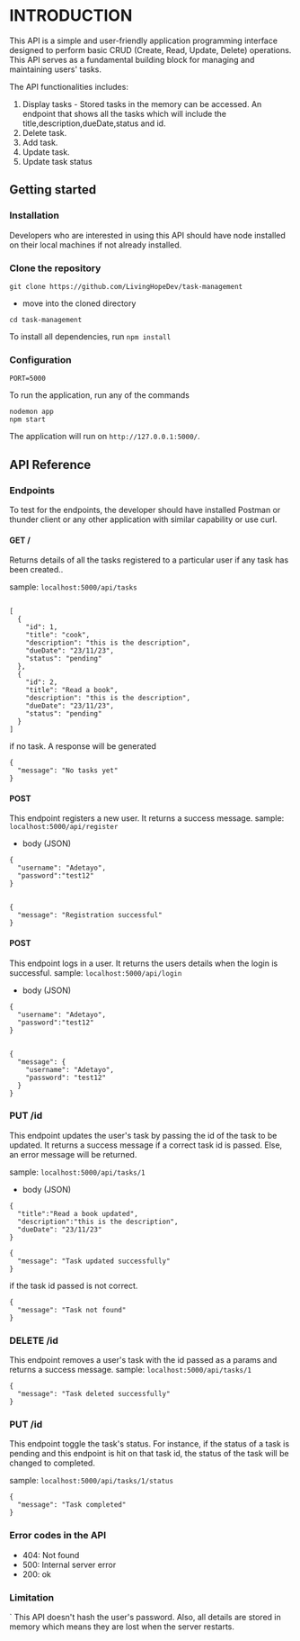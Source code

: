 # INTRODUCTION

This API is a simple and user-friendly application programming interface designed to perform basic CRUD (Create, Read, Update, Delete) operations. This API serves as a fundamental building block for managing and maintaining users' tasks.

The API functionalities includes:

1. Display tasks - Stored tasks in the memory can be accessed. An endpoint that shows all the tasks which will include the title,description,dueDate,status and id.
2. Delete task.
3. Add task.
4. Update task.
5. Update task status

## Getting started

### Installation

Developers who are interested in using this API should have node installed on their local machines if not already installed.

### Clone the repository

```
git clone https://github.com/LivingHopeDev/task-management

```

- move into the cloned directory

```
cd task-management
```

To install all dependencies, run `npm install`

### Configuration

```
PORT=5000
```

To run the application, run any of the commands

```
nodemon app
npm start
```

The application will run on `http://127.0.0.1:5000/`.

## API Reference

### Endpoints

To test for the endpoints, the developer should have installed Postman or thunder client or any other application with similar capability or use curl.

#### GET /

Returns details of all the tasks registered to a particular user if any task has been created..

sample: `localhost:5000/api/tasks`

```

[
  {
    "id": 1,
    "title": "cook",
    "description": "this is the description",
    "dueDate": "23/11/23",
    "status": "pending"
  },
  {
    "id": 2,
    "title": "Read a book",
    "description": "this is the description",
    "dueDate": "23/11/23",
    "status": "pending"
  }
]
```

if no task. A response will be generated

```
{
  "message": "No tasks yet"
}
```

#### POST

This endpoint registers a new user. It returns a success message.
sample: `localhost:5000/api/register`

- body (JSON)

```
{
  "username": "Adetayo",
  "password":"test12"
}
```

```

{
  "message": "Registration successful"
}

```

#### POST

This endpoint logs in a user. It returns the users details when the login is successful.
sample: `localhost:5000/api/login`

- body (JSON)

```
{
  "username": "Adetayo",
  "password":"test12"
}
```

```

{
  "message": {
    "username": "Adetayo",
    "password": "test12"
  }
}

```

### PUT /id

This endpoint updates the user's task by passing the id of the task to be updated. It returns a success message if a correct task id is passed. Else, an error message will be returned.

sample: `localhost:5000/api/tasks/1`

- body (JSON)

```
{
  "title":"Read a book updated",
  "description":"this is the description",
  "dueDate": "23/11/23"
}
```

```
{
  "message": "Task updated successfully"
}

```

if the task id passed is not correct.

```
{
  "message": "Task not found"
}

```

### DELETE /id

This endpoint removes a user's task with the id passed as a params and returns a success message.
sample: `localhost:5000/api/tasks/1`

```
{
  "message": "Task deleted successfully"
}
```

### PUT /id

This endpoint toggle the task's status. For instance, if the status of a task is pending and this endpoint is hit on that task id, the status of the task will be changed to completed.

sample: `localhost:5000/api/tasks/1/status`

```
{
  "message": "Task completed"
}

```

### Error codes in the API

- 404: Not found
- 500: Internal server error
- 200: ok

### Limitation

` This API doesn't hash the user's password. Also, all details are stored in memory which means they are lost when the server restarts.
